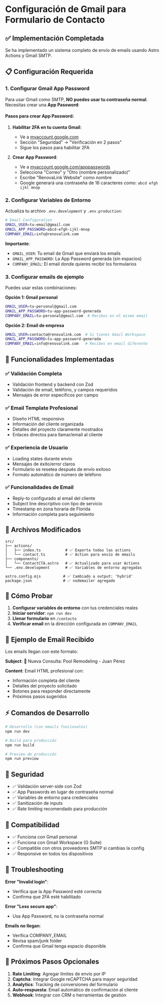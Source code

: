 # Configuración de Gmail para Formulario de Contacto

## ✅ Implementación Completada

Se ha implementado un sistema completo de envío de emails usando Astro Actions y Gmail SMTP.

## 📋 Configuración Requerida

### 1. Configurar Gmail App Password

Para usar Gmail como SMTP, **NO puedes usar tu contraseña normal**. Necesitas crear una **App Password**:

#### Pasos para crear App Password:

1. **Habilitar 2FA en tu cuenta Gmail**:
   - Ve a [myaccount.google.com](https://myaccount.google.com)
   - Sección "Seguridad" → "Verificación en 2 pasos"
   - Sigue los pasos para habilitar 2FA

2. **Crear App Password**:
   - Ve a [myaccount.google.com/apppasswords](https://myaccount.google.com/apppasswords)
   - Selecciona "Correo" y "Otro (nombre personalizado)"
   - Escribe "RenovaLink Website" como nombre
   - Google generará una contraseña de 16 caracteres como: `abcd efgh ijkl mnop`

### 2. Configurar Variables de Entorno

Actualiza tu archivo `.env.development` y `.env.production`:

```bash
# Email Configuration
GMAIL_USER=tu-email@gmail.com
GMAIL_APP_PASSWORD=abcd-efgh-ijkl-mnop
COMPANY_EMAIL=info@renovalink.com
```

**Importante**: 
- `GMAIL_USER`: Tu email de Gmail que enviará los emails
- `GMAIL_APP_PASSWORD`: La App Password generada (sin espacios)
- `COMPANY_EMAIL`: El email donde quieres recibir los formularios

### 3. Configurar emails de ejemplo

Puedes usar estas combinaciones:

**Opción 1: Gmail personal**
```bash
GMAIL_USER=tu-personal@gmail.com
GMAIL_APP_PASSWORD=tu-app-password-generada
COMPANY_EMAIL=tu-personal@gmail.com  # Recibes en el mismo email
```

**Opción 2: Email de empresa**
```bash
GMAIL_USER=contacto@renovalink.com  # Si tienes Gmail Workspace
GMAIL_APP_PASSWORD=tu-app-password-generada
COMPANY_EMAIL=info@renovalink.com   # Recibes en email diferente
```

## 🚀 Funcionalidades Implementadas

### ✅ Validación Completa
- Validación frontend y backend con Zod
- Validación de email, teléfono, y campos requeridos
- Mensajes de error específicos por campo

### ✅ Email Template Profesional
- Diseño HTML responsivo
- Información del cliente organizada
- Detalles del proyecto claramente mostrados
- Enlaces directos para llamar/email al cliente

### ✅ Experiencia de Usuario
- Loading states durante envío
- Mensajes de éxito/error claros
- Formulario se resetea después de envío exitoso
- Formato automático de número de teléfono

### ✅ Funcionalidades de Email
- Reply-to configurado al email del cliente
- Subject line descriptivo con tipo de servicio
- Timestamp en zona horaria de Florida
- Información completa para seguimiento

## 🔧 Archivos Modificados

```
src/
├── actions/
│   ├── index.ts           # ✅ Exporta todas las actions
│   └── contact.ts         # ✅ Action para envío de emails
├── components/
│   └── ContactCTA.astro   # ✅ Actualizado para usar Actions
└── .env.development       # ✅ Variables de entorno agregadas

astro.config.mjs          # ✅ Cambiado a output: 'hybrid'
package.json              # ✅ nodemailer agregado
```

## 🧪 Cómo Probar

1. **Configurar variables de entorno** con tus credenciales reales
2. **Iniciar servidor**: `npm run dev`
3. **Llenar formulario** en `/contacto`
4. **Verificar email** en la dirección configurada en `COMPANY_EMAIL`

## 📧 Ejemplo de Email Recibido

Los emails llegan con este formato:

**Subject**: 💼 Nueva Consulta: Pool Remodeling - Juan Pérez

**Content**: Email HTML profesional con:
- Información completa del cliente
- Detalles del proyecto solicitado
- Botones para responder directamente
- Próximos pasos sugeridos

## ⚡ Comandos de Desarrollo

```bash
# Desarrollo (con emails funcionales)
npm run dev

# Build para producción
npm run build

# Preview de producción
npm run preview
```

## 🔐 Seguridad

- ✅ Validación server-side con Zod
- ✅ App Passwords en lugar de contraseña normal
- ✅ Variables de entorno para credenciales
- ✅ Sanitización de inputs
- ✅ Rate limiting recomendado para producción

## 📱 Compatibilidad

- ✅ Funciona con Gmail personal
- ✅ Funciona con Gmail Workspace (G Suite)
- ✅ Compatible con otros proveedores SMTP si cambias la config
- ✅ Responsive en todos los dispositivos

## 🚨 Troubleshooting

**Error "Invalid login"**: 
- Verifica que la App Password esté correcta
- Confirma que 2FA esté habilitado

**Error "Less secure app"**:
- Usa App Password, no la contraseña normal

**Emails no llegan**:
- Verifica COMPANY_EMAIL
- Revisa spam/junk folder
- Confirma que Gmail tenga espacio disponible

## 🌟 Próximos Pasos Opcionales

1. **Rate Limiting**: Agregar límites de envío por IP
2. **Captcha**: Integrar Google reCAPTCHA para mayor seguridad
3. **Analytics**: Tracking de conversiones del formulario
4. **Auto-respuesta**: Email automático de confirmación al cliente
5. **Webhook**: Integrar con CRM o herramientas de gestión